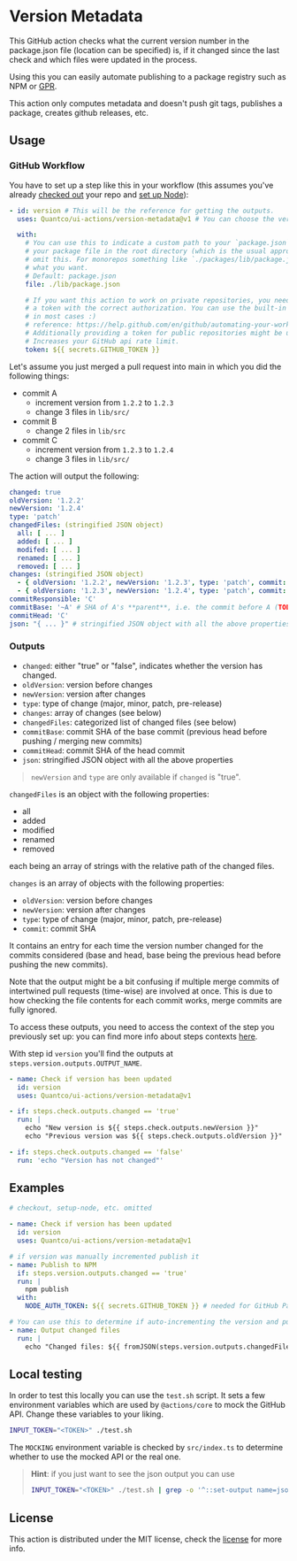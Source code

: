 # Version Metadata

This GitHub action checks what the current version number in the package.json file (location can be specified) is, if it changed since the last check and which files were updated in the process.

Using this you can easily automate publishing to a package registry such as NPM or [GPR](https://github.com/features/packages).

This action only computes metadata and doesn't push git tags, publishes a package, creates github releases, etc.


## Usage

### GitHub Workflow

You have to set up a step like this in your workflow (this assumes you've already [checked out](https://github.com/actions/checkout) your repo and [set up Node](https://github.com/actions/setup-node)):

```yaml
- id: version # This will be the reference for getting the outputs.
  uses: Quantco/ui-actions/version-metadata@v1 # You can choose the version/branch you prefer.

  with:
    # You can use this to indicate a custom path to your `package.json`. If you keep
    # your package file in the root directory (which is the usual approach) you can
    # omit this. For monorepos something like `./packages/lib/package.json` might be
    # what you want.
    # Default: package.json
    file: ./lib/package.json

    # If you want this action to work on private repositories, you need to provide
    # a token with the correct authorization. You can use the built-in `GITHUB_TOKEN`
    # in most cases :)
    # reference: https://help.github.com/en/github/automating-your-workflow-with-github-actions/virtual-environments-for-github-actions#github_token-secret
    # Additionally providing a token for public repositories might be useful as this
    # Increases your GitHub api rate limit.
    token: ${{ secrets.GITHUB_TOKEN }}
```

Let's assume you just merged a pull request into main in which you did the following things:

- commit A
  - increment version from `1.2.2` to `1.2.3`
  - change 3 files in `lib/src/`
- commit B
  - change 2 files in `lib/src`
- commit C
  - increment version from `1.2.3` to `1.2.4`
  - change 3 files in `lib/src/`

The action will output the following:

```yaml
changed: true
oldVersion: '1.2.2'
newVersion: '1.2.4'
type: 'patch'
changedFiles: (stringified JSON object)
  all: [ ... ]
  added: [ ... ]
  modifed: [ ... ]
  renamed: [ ... ]
  removed: [ ... ]
changes: (stringified JSON object)
  - { oldVersion: '1.2.2', newVersion: '1.2.3', type: 'patch', commit: 'A' }
  - { oldVersion: '1.2.3', newVersion: '1.2.4', type: 'patch', commit: 'C' }
commitResponsible: 'C'
commitBase: '~A' # SHA of A's **parent**, i.e. the commit before A (TODO: what does this mean for merge commits with 2 parents?)
commitHead: 'C'
json: "{ ... }" # stringified JSON object with all the above properties
```


### Outputs

- `changed`: either "true" or "false", indicates whether the version has changed.
- `oldVersion`: version before changes
- `newVersion`: version after changes
- `type`: type of change (major, minor, patch, pre-release)
- `changes`: array of changes (see below)
- `changedFiles`: categorized list of changed files (see below)
- `commitBase`: commit SHA of the base commit (previous head before pushing / merging new commits)
- `commitHead`: commit SHA of the head commit
- `json`: stringified JSON object with all the above properties

> `newVersion` and `type` are only available if `changed` is "true".

`changedFiles` is an object with the following properties:

- all
- added
- modified
- renamed
- removed

each being an array of strings with the relative path of the changed files.

`changes` is an array of objects with the following properties:

- `oldVersion`: version before changes
- `newVersion`: version after changes
- `type`: type of change (major, minor, patch, pre-release)
- `commit`: commit SHA

It contains an entry for each time the version number changed for the commits considered (base and head, base being the previous head before pushing the new commits).

Note that the output might be a bit confusing if multiple merge commits of intertwined pull requests (time-wise) are involved at once.
This is due to how checking the file contents for each commit works, merge commits are fully ignored.

To access these outputs, you need to access the context of the step you previously set up: you can find more info about steps contexts [here](https://help.github.com/en/articles/contexts-and-expression-syntax-for-github-actions#steps-context).

With step id `version` you'll find the outputs at `steps.version.outputs.OUTPUT_NAME`.

```yaml
- name: Check if version has been updated
  id: version
  uses: Quantco/ui-actions/version-metadata@v1

- if: steps.check.outputs.changed == 'true'
  run: |
    echo "New version is ${{ steps.check.outputs.newVersion }}"
    echo "Previous version was ${{ steps.check.outputs.oldVersion }}"

- if: steps.check.outputs.changed == 'false'
  run: 'echo "Version has not changed"'
```


## Examples

```yaml
# checkout, setup-node, etc. omitted

- name: Check if version has been updated
  id: version
  uses: Quantco/ui-actions/version-metadata@v1

# if version was manually incremented publish it
- name: Publish to NPM
  if: steps.version.outputs.changed == 'true'
  run: |
    npm publish
  with:
    NODE_AUTH_TOKEN: ${{ secrets.GITHUB_TOKEN }} # needed for GitHub Package Registry, can omit otherwise

# You can use this to determine if auto-incrementing the version and publishing is useful
- name: Output changed files
  run: |
    echo "Changed files: ${{ fromJSON(steps.version.outputs.changedFiles).all }}"
```


## Local testing

In order to test this locally you can use the `test.sh` script.
It sets a few environment variables which are used by `@actions/core` to mock the GitHub API.
Change these variables to your liking.

```sh
INPUT_TOKEN="<TOKEN>" ./test.sh
```

The `MOCKING` environment variable is checked by `src/index.ts` to determine whether to use the mocked API or the real one.

> **Hint**: if you just want to see the json output you can use
> ```sh
> INPUT_TOKEN="<TOKEN>" ./test.sh | grep -o '^::set-output name=json::.*$' | sed 's/::set-output name=json:://g' | jq
> ```


## License

This action is distributed under the MIT license, check the [license](LICENSE) for more info.
